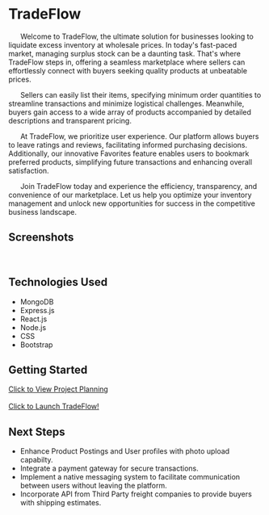 # TradeFlow

&nbsp;&nbsp;&nbsp;&nbsp;&nbsp;&nbsp;Welcome to TradeFlow, the ultimate solution for businesses looking to liquidate excess inventory at wholesale prices. In today's fast-paced market, managing surplus stock can be a daunting task. That's where TradeFlow steps in, offering a seamless marketplace where sellers can effortlessly connect with buyers seeking quality products at unbeatable prices.

&nbsp;&nbsp;&nbsp;&nbsp;&nbsp;&nbsp;Sellers can easily list their items, specifying minimum order quantities to streamline transactions and minimize logistical challenges. Meanwhile, buyers gain access to a wide array of products accompanied by detailed descriptions and transparent pricing.

&nbsp;&nbsp;&nbsp;&nbsp;&nbsp;&nbsp;At TradeFlow, we prioritize user experience. Our platform allows buyers to leave ratings and reviews, facilitating informed purchasing decisions. Additionally, our innovative Favorites feature enables users to bookmark preferred products, simplifying future transactions and enhancing overall satisfaction.

&nbsp;&nbsp;&nbsp;&nbsp;&nbsp;&nbsp;Join TradeFlow today and experience the efficiency, transparency, and convenience of our marketplace. Let us help you optimize your inventory management and unlock new opportunities for success in the competitive business landscape.

## Screenshots

<img src="">
<img src="">
<img src="">
<img src="">
<img src="">

## Technologies Used

-   MongoDB
-   Express.js
-   React.js
-   Node.js
-   CSS
-   Bootstrap

## Getting Started

[Click to View Project Planning](https://trello.com/b/g3jNTNqx/closeout-clothes-out)
<br>
<br>
[Click to Launch TradeFlow!]()

## Next Steps

-   Enhance Product Postings and User profiles with photo upload capabilty.
-   Integrate a payment gateway for secure transactions.
-   Implement a native messaging system to facilitate communication between users without leaving the platform.
-   Incorporate API from Third Party freight companies to provide buyers with shipping estimates.
